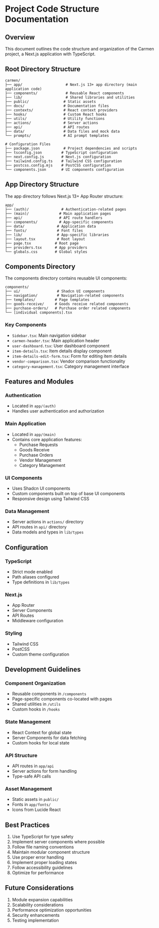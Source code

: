 # Project Code Structure Documentation

## Overview
This document outlines the code structure and organization of the Carmen project, a Next.js application with TypeScript.

## Root Directory Structure

```
carmen/
├── app/                    # Next.js 13+ app directory (main application code)
├── components/             # Reusable React components
├── lib/                    # Shared libraries and utilities
├── public/                # Static assets
├── docs/                  # Documentation files
├── contexts/              # React context providers
├── hooks/                 # Custom React hooks
├── utils/                 # Utility functions
├── actions/               # Server actions
├── api/                   # API routes
├── data/                  # Data files and mock data
└── prompts/               # AI prompt templates

# Configuration Files
├── package.json           # Project dependencies and scripts
├── tsconfig.json         # TypeScript configuration
├── next.config.js        # Next.js configuration
├── tailwind.config.ts    # Tailwind CSS configuration
├── postcss.config.mjs    # PostCSS configuration
└── components.json       # UI components configuration
```

## App Directory Structure
The app directory follows Next.js 13+ App Router structure:

```
app/
├── (auth)/               # Authentication-related pages
├── (main)/              # Main application pages
├── api/                 # API route handlers
├── components/          # App-specific components
├── data/               # Application data
├── fonts/              # Font files
├── lib/                # App-specific libraries
├── layout.tsx          # Root layout
├── page.tsx           # Root page
├── providers.tsx      # App providers
└── globals.css        # Global styles
```

## Components Directory
The components directory contains reusable UI components:

```
components/
├── ui/                 # Shadcn UI components
├── navigation/         # Navigation-related components
├── templates/         # Page templates
├── goods-receive/     # Goods receive related components
├── purchase-orders/   # Purchase order related components
└── [individual components].tsx
```

### Key Components
- `Sidebar.tsx`: Main navigation sidebar
- `carmen-header.tsx`: Main application header
- `user-dashboard.tsx`: User dashboard component
- `item-details.tsx`: Item details display component
- `item-details-edit-form.tsx`: Form for editing item details
- `vendor-comparison.tsx`: Vendor comparison functionality
- `category-management.tsx`: Category management interface

## Features and Modules

### Authentication
- Located in `app/(auth)`
- Handles user authentication and authorization

### Main Application
- Located in `app/(main)`
- Contains core application features:
  - Purchase Requests
  - Goods Receive
  - Purchase Orders
  - Vendor Management
  - Category Management

### UI Components
- Uses Shadcn UI components
- Custom components built on top of base UI components
- Responsive design using Tailwind CSS

### Data Management
- Server actions in `actions/` directory
- API routes in `api/` directory
- Data models and types in `lib/types`

## Configuration

### TypeScript
- Strict mode enabled
- Path aliases configured
- Type definitions in `lib/types`

### Next.js
- App Router
- Server Components
- API Routes
- Middleware configuration

### Styling
- Tailwind CSS
- PostCSS
- Custom theme configuration

## Development Guidelines

### Component Organization
- Reusable components in `/components`
- Page-specific components co-located with pages
- Shared utilities in `/utils`
- Custom hooks in `/hooks`

### State Management
- React Context for global state
- Server Components for data fetching
- Custom hooks for local state

### API Structure
- API routes in `app/api`
- Server actions for form handling
- Type-safe API calls

### Asset Management
- Static assets in `public/`
- Fonts in `app/fonts/`
- Icons from Lucide React

## Best Practices

1. Use TypeScript for type safety
2. Implement server components where possible
3. Follow file naming conventions
4. Maintain modular component structure
5. Use proper error handling
6. Implement proper loading states
7. Follow accessibility guidelines
8. Optimize for performance

## Future Considerations

1. Module expansion capabilities
2. Scalability considerations
3. Performance optimization opportunities
4. Security enhancements
5. Testing implementation 